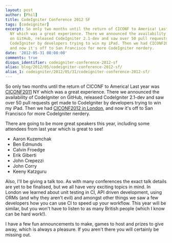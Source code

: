 ```yaml
---
layout: post
author: [Phil]
title: CodeIgniter Conference 2012 SF
tags: [codeigniter]
excerpt: So only two months until the return of CICONF to America! Last year was CICONF2011
  NY which was a great experience. There we announced the availability of CodeIgniter
  on GitHub, released CodeIgniter 2.1-dev and saw over 50 pull requests get made to
  CodeIgniter by developers trying to win my iPad. Then we had CICONF2012 in London,
  and now it's off to San Francisco for more CodeIgniter nerdery.
date: '2012-05-31 08:08:00'
comments: true
disqus_identifier: codeigniter-conference-2012-sf
alias: blog/2012/05/codeigniter-conference-2012-sf/
alias_1: codeigniter/2012/05/31/codeigniter-conference-2012-sf/
---
```


So only two months until the return of CICONF to America! Last year was [CICONF2011](http://cicon2011.com) NY which was a great experience. There we announced the availability of CodeIgniter on GitHub, released CodeIgniter 2.1-dev and saw over 50 pull requests get made to CodeIgniter by developers trying to win my iPad. Then we had [CICONF2012 in London](http://ciconf.com/uk/2012), and now it's off to San Francisco for more CodeIgniter nerdery.

There are going to be more great speakers this year, including some attendees from last year which is great to see! 

- Aaron Kuzemchak
- Ben Edmunds
- Calvin Froedge
- Erik Giberti
- John Crepezzi
- John Corry
- Keeny Katzguru

Also, I'll be giving a talk too. As with many conferences the exact talk details are yet to be finalised, but we all have very exciting topics in mind. In London we learned about unit testing in CI, API driven development, using ORMs (and why they aren't evil) and amongst other things we saw a few developers how you can use CI to speed up your workflow. This year will be similar, but you won't have to listen to as many British people (which I know can be hard work!).

I have a few fun announcements to make, games to host and prizes to give away, which is always a pleasure. If you aren't there you will certainly be missing out.
